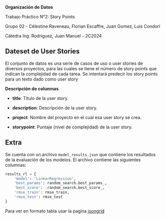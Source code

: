 **Organización de Datos**

Trabajo Práctico N°2: Story Points

Grupo 02 - Célestine Raveneau, Florian Escaffre, Juan Gomez, Luis Condori

Cátedra Ing. Rodriguez, Juan Manuel - 2C2024

## Dateset de User Stories

El conjunto de datos es una serie de casos de uso o user stories de diversos proyectos, para las cuales se tiene el número de story points que indican la complejidad de cada tarea. Se intentará predecir los story points para un texto dado como user story

**Descripción de columnas**

* **title**: Título de la user story.

* **description**: Descripción de la user story.

* **project**: Nombre del proyecto en el cual esa user story se crea.

* **storypoint**: Puntaje (nivel de complejidad) de la user story.

## Extra
Se cuenta con un archivo `model_results.json` que contiene los resultados de la evaluación de los modelos. El archivo contiene las siguientes columnas:

```python
results_rl = {
    'model': 'LinearRegression',
    'best_params': random_search.best_params_,
    'best_score': -random_search.best_score_,
    'rmse_train': rmse_train,
    'rmse_test': rmse_test
}
```

Para ver en formato tabla usar la pagina [jsongrid](https://jsongrid.com/json-grid)